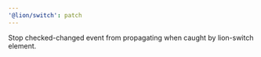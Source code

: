 ```yaml
---
'@lion/switch': patch
---
```


Stop checked-changed event from propagating when caught by lion-switch element.
